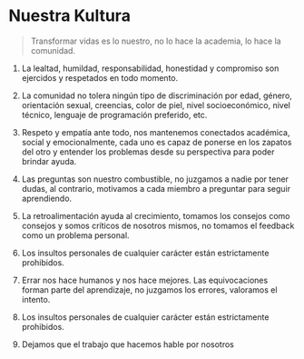 # Nuestra Kultura

> Transformar vidas es lo nuestro, no lo hace la academia, lo hace la comunidad.

1. La lealtad, humildad, responsabilidad, honestidad y compromiso son ejercidos y respetados en todo momento.

2. La comunidad no tolera ningún tipo de discriminación por edad, género, orientación sexual, creencias, color de piel, nivel socioeconómico, nivel técnico, lenguaje de programación preferido, etc.

3. Respeto y empatía ante todo, nos mantenemos conectados académica, social y emocionalmente, cada uno es capaz de ponerse en los zapatos del otro y entender los problemas desde su perspectiva para poder brindar ayuda.

4. Las preguntas son nuestro combustible, no juzgamos a nadie por tener dudas, al contrario, motivamos a cada miembro a preguntar para seguir aprendiendo.

5. La retroalimentación ayuda al crecimiento, tomamos los consejos como consejos y somos críticos de nosotros mismos, no tomamos el feedback como un problema personal.

6. Los insultos personales de cualquier carácter están estrictamente prohibidos. 

7. Errar nos hace humanos y nos hace mejores. Las equivocaciones forman parte del aprendizaje, no juzgamos los errores, valoramos el intento.

8. Los insultos personales de cualquier carácter están estrictamente prohibidos.

9. Dejamos que el trabajo que hacemos hable por nosotros
